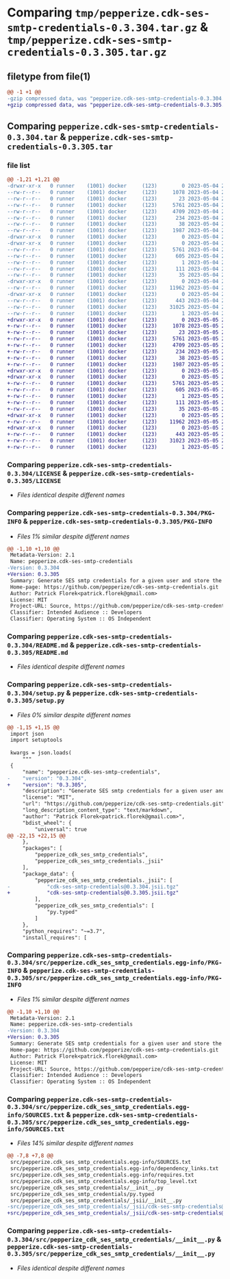 # Comparing `tmp/pepperize.cdk-ses-smtp-credentials-0.3.304.tar.gz` & `tmp/pepperize.cdk-ses-smtp-credentials-0.3.305.tar.gz`

## filetype from file(1)

```diff
@@ -1 +1 @@
-gzip compressed data, was "pepperize.cdk-ses-smtp-credentials-0.3.304.tar", last modified: Thu May  4 23:14:18 2023, max compression
+gzip compressed data, was "pepperize.cdk-ses-smtp-credentials-0.3.305.tar", last modified: Fri May  5 23:07:32 2023, max compression
```

## Comparing `pepperize.cdk-ses-smtp-credentials-0.3.304.tar` & `pepperize.cdk-ses-smtp-credentials-0.3.305.tar`

### file list

```diff
@@ -1,21 +1,21 @@
-drwxr-xr-x   0 runner    (1001) docker     (123)        0 2023-05-04 23:14:18.410563 pepperize.cdk-ses-smtp-credentials-0.3.304/
--rw-r--r--   0 runner    (1001) docker     (123)     1078 2023-05-04 23:14:02.000000 pepperize.cdk-ses-smtp-credentials-0.3.304/LICENSE
--rw-r--r--   0 runner    (1001) docker     (123)       23 2023-05-04 23:14:02.000000 pepperize.cdk-ses-smtp-credentials-0.3.304/MANIFEST.in
--rw-r--r--   0 runner    (1001) docker     (123)     5761 2023-05-04 23:14:18.410563 pepperize.cdk-ses-smtp-credentials-0.3.304/PKG-INFO
--rw-r--r--   0 runner    (1001) docker     (123)     4709 2023-05-04 23:14:02.000000 pepperize.cdk-ses-smtp-credentials-0.3.304/README.md
--rw-r--r--   0 runner    (1001) docker     (123)      234 2023-05-04 23:14:02.000000 pepperize.cdk-ses-smtp-credentials-0.3.304/pyproject.toml
--rw-r--r--   0 runner    (1001) docker     (123)       38 2023-05-04 23:14:18.410563 pepperize.cdk-ses-smtp-credentials-0.3.304/setup.cfg
--rw-r--r--   0 runner    (1001) docker     (123)     1987 2023-05-04 23:14:02.000000 pepperize.cdk-ses-smtp-credentials-0.3.304/setup.py
-drwxr-xr-x   0 runner    (1001) docker     (123)        0 2023-05-04 23:14:18.406563 pepperize.cdk-ses-smtp-credentials-0.3.304/src/
-drwxr-xr-x   0 runner    (1001) docker     (123)        0 2023-05-04 23:14:18.410563 pepperize.cdk-ses-smtp-credentials-0.3.304/src/pepperize.cdk_ses_smtp_credentials.egg-info/
--rw-r--r--   0 runner    (1001) docker     (123)     5761 2023-05-04 23:14:18.000000 pepperize.cdk-ses-smtp-credentials-0.3.304/src/pepperize.cdk_ses_smtp_credentials.egg-info/PKG-INFO
--rw-r--r--   0 runner    (1001) docker     (123)      605 2023-05-04 23:14:18.000000 pepperize.cdk-ses-smtp-credentials-0.3.304/src/pepperize.cdk_ses_smtp_credentials.egg-info/SOURCES.txt
--rw-r--r--   0 runner    (1001) docker     (123)        1 2023-05-04 23:14:18.000000 pepperize.cdk-ses-smtp-credentials-0.3.304/src/pepperize.cdk_ses_smtp_credentials.egg-info/dependency_links.txt
--rw-r--r--   0 runner    (1001) docker     (123)      111 2023-05-04 23:14:18.000000 pepperize.cdk-ses-smtp-credentials-0.3.304/src/pepperize.cdk_ses_smtp_credentials.egg-info/requires.txt
--rw-r--r--   0 runner    (1001) docker     (123)       35 2023-05-04 23:14:18.000000 pepperize.cdk-ses-smtp-credentials-0.3.304/src/pepperize.cdk_ses_smtp_credentials.egg-info/top_level.txt
-drwxr-xr-x   0 runner    (1001) docker     (123)        0 2023-05-04 23:14:18.410563 pepperize.cdk-ses-smtp-credentials-0.3.304/src/pepperize_cdk_ses_smtp_credentials/
--rw-r--r--   0 runner    (1001) docker     (123)    11962 2023-05-04 23:14:02.000000 pepperize.cdk-ses-smtp-credentials-0.3.304/src/pepperize_cdk_ses_smtp_credentials/__init__.py
-drwxr-xr-x   0 runner    (1001) docker     (123)        0 2023-05-04 23:14:18.410563 pepperize.cdk-ses-smtp-credentials-0.3.304/src/pepperize_cdk_ses_smtp_credentials/_jsii/
--rw-r--r--   0 runner    (1001) docker     (123)      443 2023-05-04 23:14:02.000000 pepperize.cdk-ses-smtp-credentials-0.3.304/src/pepperize_cdk_ses_smtp_credentials/_jsii/__init__.py
--rw-r--r--   0 runner    (1001) docker     (123)    31025 2023-05-04 23:14:02.000000 pepperize.cdk-ses-smtp-credentials-0.3.304/src/pepperize_cdk_ses_smtp_credentials/_jsii/cdk-ses-smtp-credentials@0.3.304.jsii.tgz
--rw-r--r--   0 runner    (1001) docker     (123)        1 2023-05-04 23:14:02.000000 pepperize.cdk-ses-smtp-credentials-0.3.304/src/pepperize_cdk_ses_smtp_credentials/py.typed
+drwxr-xr-x   0 runner    (1001) docker     (123)        0 2023-05-05 23:07:32.363540 pepperize.cdk-ses-smtp-credentials-0.3.305/
+-rw-r--r--   0 runner    (1001) docker     (123)     1078 2023-05-05 23:07:21.000000 pepperize.cdk-ses-smtp-credentials-0.3.305/LICENSE
+-rw-r--r--   0 runner    (1001) docker     (123)       23 2023-05-05 23:07:21.000000 pepperize.cdk-ses-smtp-credentials-0.3.305/MANIFEST.in
+-rw-r--r--   0 runner    (1001) docker     (123)     5761 2023-05-05 23:07:32.363540 pepperize.cdk-ses-smtp-credentials-0.3.305/PKG-INFO
+-rw-r--r--   0 runner    (1001) docker     (123)     4709 2023-05-05 23:07:21.000000 pepperize.cdk-ses-smtp-credentials-0.3.305/README.md
+-rw-r--r--   0 runner    (1001) docker     (123)      234 2023-05-05 23:07:21.000000 pepperize.cdk-ses-smtp-credentials-0.3.305/pyproject.toml
+-rw-r--r--   0 runner    (1001) docker     (123)       38 2023-05-05 23:07:32.363540 pepperize.cdk-ses-smtp-credentials-0.3.305/setup.cfg
+-rw-r--r--   0 runner    (1001) docker     (123)     1987 2023-05-05 23:07:21.000000 pepperize.cdk-ses-smtp-credentials-0.3.305/setup.py
+drwxr-xr-x   0 runner    (1001) docker     (123)        0 2023-05-05 23:07:32.363540 pepperize.cdk-ses-smtp-credentials-0.3.305/src/
+drwxr-xr-x   0 runner    (1001) docker     (123)        0 2023-05-05 23:07:32.363540 pepperize.cdk-ses-smtp-credentials-0.3.305/src/pepperize.cdk_ses_smtp_credentials.egg-info/
+-rw-r--r--   0 runner    (1001) docker     (123)     5761 2023-05-05 23:07:32.000000 pepperize.cdk-ses-smtp-credentials-0.3.305/src/pepperize.cdk_ses_smtp_credentials.egg-info/PKG-INFO
+-rw-r--r--   0 runner    (1001) docker     (123)      605 2023-05-05 23:07:32.000000 pepperize.cdk-ses-smtp-credentials-0.3.305/src/pepperize.cdk_ses_smtp_credentials.egg-info/SOURCES.txt
+-rw-r--r--   0 runner    (1001) docker     (123)        1 2023-05-05 23:07:32.000000 pepperize.cdk-ses-smtp-credentials-0.3.305/src/pepperize.cdk_ses_smtp_credentials.egg-info/dependency_links.txt
+-rw-r--r--   0 runner    (1001) docker     (123)      111 2023-05-05 23:07:32.000000 pepperize.cdk-ses-smtp-credentials-0.3.305/src/pepperize.cdk_ses_smtp_credentials.egg-info/requires.txt
+-rw-r--r--   0 runner    (1001) docker     (123)       35 2023-05-05 23:07:32.000000 pepperize.cdk-ses-smtp-credentials-0.3.305/src/pepperize.cdk_ses_smtp_credentials.egg-info/top_level.txt
+drwxr-xr-x   0 runner    (1001) docker     (123)        0 2023-05-05 23:07:32.363540 pepperize.cdk-ses-smtp-credentials-0.3.305/src/pepperize_cdk_ses_smtp_credentials/
+-rw-r--r--   0 runner    (1001) docker     (123)    11962 2023-05-05 23:07:21.000000 pepperize.cdk-ses-smtp-credentials-0.3.305/src/pepperize_cdk_ses_smtp_credentials/__init__.py
+drwxr-xr-x   0 runner    (1001) docker     (123)        0 2023-05-05 23:07:32.363540 pepperize.cdk-ses-smtp-credentials-0.3.305/src/pepperize_cdk_ses_smtp_credentials/_jsii/
+-rw-r--r--   0 runner    (1001) docker     (123)      443 2023-05-05 23:07:21.000000 pepperize.cdk-ses-smtp-credentials-0.3.305/src/pepperize_cdk_ses_smtp_credentials/_jsii/__init__.py
+-rw-r--r--   0 runner    (1001) docker     (123)    31023 2023-05-05 23:07:21.000000 pepperize.cdk-ses-smtp-credentials-0.3.305/src/pepperize_cdk_ses_smtp_credentials/_jsii/cdk-ses-smtp-credentials@0.3.305.jsii.tgz
+-rw-r--r--   0 runner    (1001) docker     (123)        1 2023-05-05 23:07:21.000000 pepperize.cdk-ses-smtp-credentials-0.3.305/src/pepperize_cdk_ses_smtp_credentials/py.typed
```

### Comparing `pepperize.cdk-ses-smtp-credentials-0.3.304/LICENSE` & `pepperize.cdk-ses-smtp-credentials-0.3.305/LICENSE`

 * *Files identical despite different names*

### Comparing `pepperize.cdk-ses-smtp-credentials-0.3.304/PKG-INFO` & `pepperize.cdk-ses-smtp-credentials-0.3.305/PKG-INFO`

 * *Files 1% similar despite different names*

```diff
@@ -1,10 +1,10 @@
 Metadata-Version: 2.1
 Name: pepperize.cdk-ses-smtp-credentials
-Version: 0.3.304
+Version: 0.3.305
 Summary: Generate SES smtp credentials for a given user and store the credentials in a SecretsManager Secret.
 Home-page: https://github.com/pepperize/cdk-ses-smtp-credentials.git
 Author: Patrick Florek<patrick.florek@gmail.com>
 License: MIT
 Project-URL: Source, https://github.com/pepperize/cdk-ses-smtp-credentials.git
 Classifier: Intended Audience :: Developers
 Classifier: Operating System :: OS Independent
```

### Comparing `pepperize.cdk-ses-smtp-credentials-0.3.304/README.md` & `pepperize.cdk-ses-smtp-credentials-0.3.305/README.md`

 * *Files identical despite different names*

### Comparing `pepperize.cdk-ses-smtp-credentials-0.3.304/setup.py` & `pepperize.cdk-ses-smtp-credentials-0.3.305/setup.py`

 * *Files 0% similar despite different names*

```diff
@@ -1,15 +1,15 @@
 import json
 import setuptools
 
 kwargs = json.loads(
     """
 {
     "name": "pepperize.cdk-ses-smtp-credentials",
-    "version": "0.3.304",
+    "version": "0.3.305",
     "description": "Generate SES smtp credentials for a given user and store the credentials in a SecretsManager Secret.",
     "license": "MIT",
     "url": "https://github.com/pepperize/cdk-ses-smtp-credentials.git",
     "long_description_content_type": "text/markdown",
     "author": "Patrick Florek<patrick.florek@gmail.com>",
     "bdist_wheel": {
         "universal": true
@@ -22,15 +22,15 @@
     },
     "packages": [
         "pepperize_cdk_ses_smtp_credentials",
         "pepperize_cdk_ses_smtp_credentials._jsii"
     ],
     "package_data": {
         "pepperize_cdk_ses_smtp_credentials._jsii": [
-            "cdk-ses-smtp-credentials@0.3.304.jsii.tgz"
+            "cdk-ses-smtp-credentials@0.3.305.jsii.tgz"
         ],
         "pepperize_cdk_ses_smtp_credentials": [
             "py.typed"
         ]
     },
     "python_requires": "~=3.7",
     "install_requires": [
```

### Comparing `pepperize.cdk-ses-smtp-credentials-0.3.304/src/pepperize.cdk_ses_smtp_credentials.egg-info/PKG-INFO` & `pepperize.cdk-ses-smtp-credentials-0.3.305/src/pepperize.cdk_ses_smtp_credentials.egg-info/PKG-INFO`

 * *Files 1% similar despite different names*

```diff
@@ -1,10 +1,10 @@
 Metadata-Version: 2.1
 Name: pepperize.cdk-ses-smtp-credentials
-Version: 0.3.304
+Version: 0.3.305
 Summary: Generate SES smtp credentials for a given user and store the credentials in a SecretsManager Secret.
 Home-page: https://github.com/pepperize/cdk-ses-smtp-credentials.git
 Author: Patrick Florek<patrick.florek@gmail.com>
 License: MIT
 Project-URL: Source, https://github.com/pepperize/cdk-ses-smtp-credentials.git
 Classifier: Intended Audience :: Developers
 Classifier: Operating System :: OS Independent
```

### Comparing `pepperize.cdk-ses-smtp-credentials-0.3.304/src/pepperize.cdk_ses_smtp_credentials.egg-info/SOURCES.txt` & `pepperize.cdk-ses-smtp-credentials-0.3.305/src/pepperize.cdk_ses_smtp_credentials.egg-info/SOURCES.txt`

 * *Files 14% similar despite different names*

```diff
@@ -7,8 +7,8 @@
 src/pepperize.cdk_ses_smtp_credentials.egg-info/SOURCES.txt
 src/pepperize.cdk_ses_smtp_credentials.egg-info/dependency_links.txt
 src/pepperize.cdk_ses_smtp_credentials.egg-info/requires.txt
 src/pepperize.cdk_ses_smtp_credentials.egg-info/top_level.txt
 src/pepperize_cdk_ses_smtp_credentials/__init__.py
 src/pepperize_cdk_ses_smtp_credentials/py.typed
 src/pepperize_cdk_ses_smtp_credentials/_jsii/__init__.py
-src/pepperize_cdk_ses_smtp_credentials/_jsii/cdk-ses-smtp-credentials@0.3.304.jsii.tgz
+src/pepperize_cdk_ses_smtp_credentials/_jsii/cdk-ses-smtp-credentials@0.3.305.jsii.tgz
```

### Comparing `pepperize.cdk-ses-smtp-credentials-0.3.304/src/pepperize_cdk_ses_smtp_credentials/__init__.py` & `pepperize.cdk-ses-smtp-credentials-0.3.305/src/pepperize_cdk_ses_smtp_credentials/__init__.py`

 * *Files identical despite different names*

